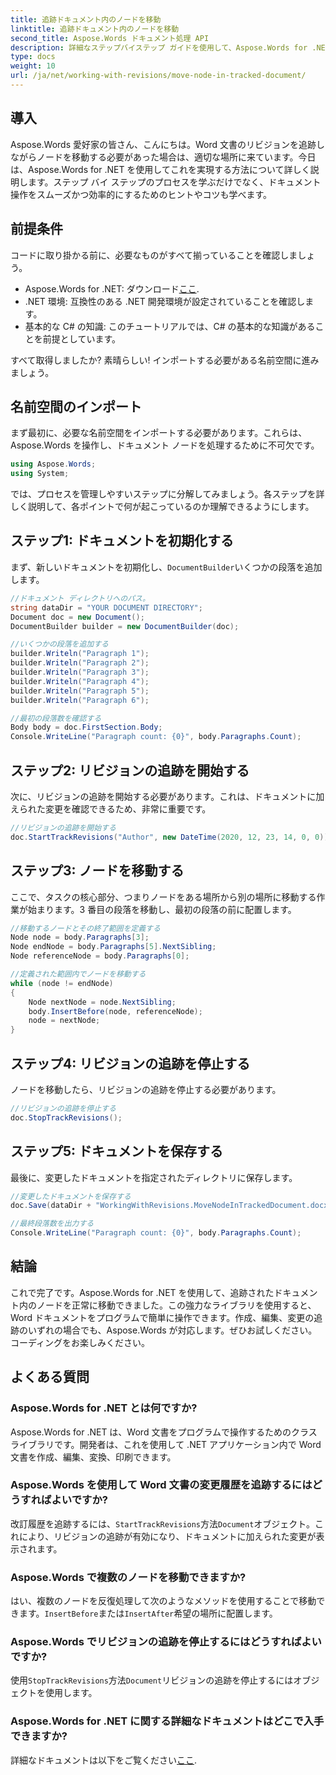```yaml
---
title: 追跡ドキュメント内のノードを移動
linktitle: 追跡ドキュメント内のノードを移動
second_title: Aspose.Words ドキュメント処理 API
description: 詳細なステップバイステップ ガイドを使用して、Aspose.Words for .NET を使用して追跡された Word 文書内のノードを移動する方法を学びます。開発者に最適です。
type: docs
weight: 10
url: /ja/net/working-with-revisions/move-node-in-tracked-document/
---
```

## 導入

Aspose.Words 愛好家の皆さん、こんにちは。Word 文書のリビジョンを追跡しながらノードを移動する必要があった場合は、適切な場所に来ています。今日は、Aspose.Words for .NET を使用してこれを実現する方法について詳しく説明します。ステップ バイ ステップのプロセスを学ぶだけでなく、ドキュメント操作をスムーズかつ効率的にするためのヒントやコツも学べます。

## 前提条件

コードに取り掛かる前に、必要なものがすべて揃っていることを確認しましょう。

-  Aspose.Words for .NET: ダウンロード[ここ](https://releases.aspose.com/words/net/).
- .NET 環境: 互換性のある .NET 開発環境が設定されていることを確認します。
- 基本的な C# の知識: このチュートリアルでは、C# の基本的な知識があることを前提としています。

すべて取得しましたか? 素晴らしい! インポートする必要がある名前空間に進みましょう。

## 名前空間のインポート

まず最初に、必要な名前空間をインポートする必要があります。これらは、Aspose.Words を操作し、ドキュメント ノードを処理するために不可欠です。

```csharp
using Aspose.Words;
using System;
```

では、プロセスを管理しやすいステップに分解してみましょう。各ステップを詳しく説明して、各ポイントで何が起こっているのか理解できるようにします。

## ステップ1: ドキュメントを初期化する

まず、新しいドキュメントを初期化し、`DocumentBuilder`いくつかの段落を追加します。

```csharp
//ドキュメント ディレクトリへのパス。
string dataDir = "YOUR DOCUMENT DIRECTORY";
Document doc = new Document();
DocumentBuilder builder = new DocumentBuilder(doc);

//いくつかの段落を追加する
builder.Writeln("Paragraph 1");
builder.Writeln("Paragraph 2");
builder.Writeln("Paragraph 3");
builder.Writeln("Paragraph 4");
builder.Writeln("Paragraph 5");
builder.Writeln("Paragraph 6");

//最初の段落数を確認する
Body body = doc.FirstSection.Body;
Console.WriteLine("Paragraph count: {0}", body.Paragraphs.Count);
```

## ステップ2: リビジョンの追跡を開始する

次に、リビジョンの追跡を開始する必要があります。これは、ドキュメントに加えられた変更を確認できるため、非常に重要です。

```csharp
//リビジョンの追跡を開始する
doc.StartTrackRevisions("Author", new DateTime(2020, 12, 23, 14, 0, 0));
```

## ステップ3: ノードを移動する

ここで、タスクの核心部分、つまりノードをある場所から別の場所に移動する作業が始まります。3 番目の段落を移動し、最初の段落の前に配置します。

```csharp
//移動するノードとその終了範囲を定義する
Node node = body.Paragraphs[3];
Node endNode = body.Paragraphs[5].NextSibling;
Node referenceNode = body.Paragraphs[0];

//定義された範囲内でノードを移動する
while (node != endNode)
{
    Node nextNode = node.NextSibling;
    body.InsertBefore(node, referenceNode);
    node = nextNode;
}
```

## ステップ4: リビジョンの追跡を停止する

ノードを移動したら、リビジョンの追跡を停止する必要があります。

```csharp
//リビジョンの追跡を停止する
doc.StopTrackRevisions();
```

## ステップ5: ドキュメントを保存する

最後に、変更したドキュメントを指定されたディレクトリに保存します。

```csharp
//変更したドキュメントを保存する
doc.Save(dataDir + "WorkingWithRevisions.MoveNodeInTrackedDocument.docx");

//最終段落数を出力する
Console.WriteLine("Paragraph count: {0}", body.Paragraphs.Count);
```

## 結論

これで完了です。Aspose.Words for .NET を使用して、追跡されたドキュメント内のノードを正常に移動できました。この強力なライブラリを使用すると、Word ドキュメントをプログラムで簡単に操作できます。作成、編集、変更の追跡のいずれの場合でも、Aspose.Words が対応します。ぜひお試しください。コーディングをお楽しみください。

## よくある質問

### Aspose.Words for .NET とは何ですか?

Aspose.Words for .NET は、Word 文書をプログラムで操作するためのクラス ライブラリです。開発者は、これを使用して .NET アプリケーション内で Word 文書を作成、編集、変換、印刷できます。

### Aspose.Words を使用して Word 文書の変更履歴を追跡するにはどうすればよいですか?

改訂履歴を追跡するには、`StartTrackRevisions`方法`Document`オブジェクト。これにより、リビジョンの追跡が有効になり、ドキュメントに加えられた変更が表示されます。

### Aspose.Words で複数のノードを移動できますか?

はい、複数のノードを反復処理して次のようなメソッドを使用することで移動できます。`InsertBefore`または`InsertAfter`希望の場所に配置します。

### Aspose.Words でリビジョンの追跡を停止するにはどうすればよいですか?

使用`StopTrackRevisions`方法`Document`リビジョンの追跡を停止するにはオブジェクトを使用します。

### Aspose.Words for .NET に関する詳細なドキュメントはどこで入手できますか?

詳細なドキュメントは以下をご覧ください[ここ](https://reference.aspose.com/words/net/).